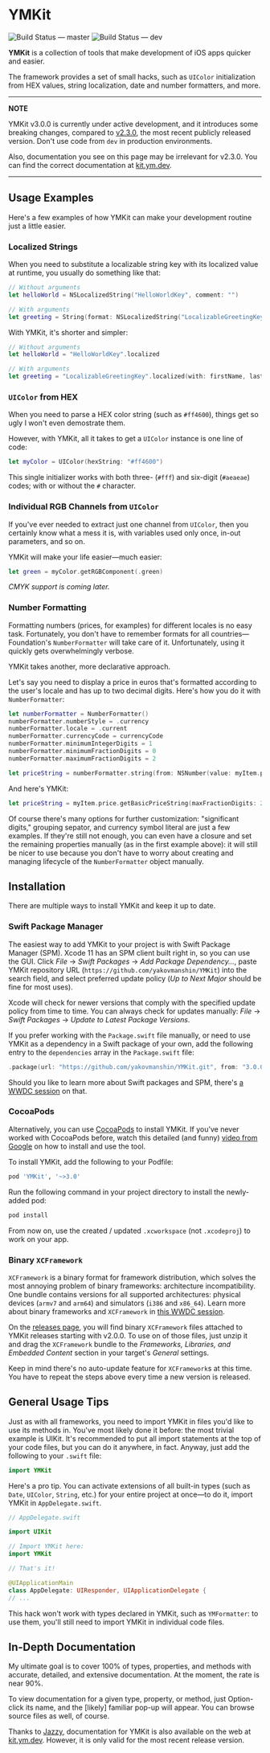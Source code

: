 # YMKit

![Build Status — master](https://go.ym.dev/ymkit-ci-master)
![Build Status — dev](https://go.ym.dev/ymkit-ci-dev)

**YMKit** is a collection of tools that make development of iOS apps quicker and easier.

The framework provides a set of small hacks, such as `UIColor` initialization from HEX values, string localization, date and number formatters, and more.

---

**NOTE**

YMKit v3.0.0 is currently under active development, and it introduces some breaking changes, compared to [v2.3.0](https://github.com/yakovmanshin/YMKit/releases/tag/v2.3.0), the most recent publicly released version. Don't use code from `dev` in production environments.

Also, documentation you see on this page may be irrelevant for v2.3.0. You can find the correct documentation at [kit.ym.dev](https://kit.ym.dev/).

---

## Usage Examples

Here's a few examples of how YMKit can make your development routine just a little easier.

### Localized Strings
When you need to substitute a localizable string key with its localized value at runtime, you usually do something like that:

```swift
// Without arguments
let helloWorld = NSLocalizedString("HelloWorldKey", comment: "")

// With arguments
let greeting = String(format: NSLocalizedString("LocalizableGreetingKey", comment: ""), firstName, lastName)
```

With YMKit, it's shorter and simpler:

```swift
// Without arguments
let helloWorld = "HelloWorldKey".localized

// With arguments
let greeting = "LocalizableGreetingKey".localized(with: firstName, lastName)
```

### `UIColor` from HEX

When you need to parse a HEX color string (such as `#ff4600`), things get so ugly I won't even demostrate them.

However, with YMKit, all it takes to get a `UIColor` instance is one line of code:

```swift
let myColor = UIColor(hexString: "#ff4600")
```

This single initializer works with both three- (`#fff`) and six-digit (`#aeaeae`) codes; with or without the `#` character.

### Individual RGB Channels from `UIColor`

If you've ever needed to extract just one channel from `UIColor`, then you certainly know what a mess it is, with variables used only once, in-out parameters, and so on.

YMKit will make your life easier—much easier:

```swift
let green = myColor.getRGBComponent(.green)
```

*CMYK support is coming later.*

### Number Formatting

Formatting numbers (prices, for examples) for different locales is no easy task. Fortunately, you don't have to remember formats for all countries—Foundation's `NumberFormatter` will take care of it. Unfortunately, using it quickly gets overwhelmingly verbose.

YMKit takes another, more declarative approach.

Let's say you need to display a price in euros that's formatted according to the user's locale and has up to two decimal digits. Here's how you do it with `NumberFormatter`:

```swift
let numberFormatter = NumberFormatter()
numberFormatter.numberStyle = .currency
numberFormatter.locale = .current
numberFormatter.currencyCode = currencyCode
numberFormatter.minimumIntegerDigits = 1
numberFormatter.minimumFractionDigits = 0
numberFormatter.maximumFractionDigits = 2

let priceString = numberFormatter.string(from: NSNumber(value: myItem.price))
```

And here's YMKit:

```swift
let priceString = myItem.price.getBasicPriceString(maxFractionDigits: 2, currencyCode: myItem.currencyCode)
```

Of course there's many options for further customization: "significant digits," grouping sepator, and currency symbol literal are just a few examples. If they're still not enough, you can even have a closure and set the remaining properties manually (as in the first example above): it will still be nicer to use because you don't have to worry about creating and managing lifecycle of the `NumberFormatter` object manually.

## Installation
There are multiple ways to install YMKit and keep it up to date.

### Swift Package Manager
The easiest way to add YMKit to your project is with Swift Package Manager (SPM). Xcode 11 has an SPM client built right in, so you can use the GUI. Click *File* → *Swift Packages* → *Add Package Dependency…*, paste YMKit repository URL (`https://github.com/yakovmanshin/YMKit`) into the search field, and select preferred update policy (*Up to Next Major* should be fine for most uses).

Xcode will check for newer versions that comply with the specified update policy from time to time. You can always check for updates manually: *File* → *Swift Packages* → *Update to Latest Package Versions*.

If you prefer working with the `Package.swift` file manually, or need to use YMKit as a dependency in a Swift package of your own, add the following entry to the `dependencies` array in the `Package.swift` file:

```swift
.package(url: "https://github.com/yakovmanshin/YMKit.git", from: "3.0.0")
```

Should you like to learn more about Swift packages and SPM, there's [a WWDC session](https://fwd2.net/33lDCqq) on that.

### CocoaPods
Alternatively, you can use [CocoaPods](https://fwd2.net/cocoapods) to install YMKit. If you’ve never worked with CocoaPods before, watch this detailed (and funny) [video from Google](https://fwd2.net/cocoapods-tutorial) on how to install and use the tool.

To install YMKit, add the following to your Podfile:
```ruby
pod 'YMKit', '~>3.0'
```

Run the following command in your project directory to install the newly-added pod:
```ruby
pod install
```

From now on, use the created / updated `.xcworkspace` (not `.xcodeproj`) to work on your app.

### Binary `XCFramework`
`XCFramework` is a binary format for framework distribution, which solves the most annoying problem of binary frameworks: architecture incompatibility. One bundle contains versions for all supported architectures: physical devices (`armv7` and `arm64`) and simulators (`i386` and `x86_64`). Learn more about binary frameworks and `XCFramework` in [this WWDC session](https://fwd2.net/32jBVIz).

On the [releases page](https://github.com/yakovmanshin/YMKit/releases), you will find binary `XCFramework` files attached to YMKit releases starting with v2.0.0. To use on of those files, just unzip it and drag the `XCFramework` bundle to the *Frameworks, Libraries, and Embedded Content* section in your target's *General* settings.

Keep in mind there's no auto-update feature for `XCFramework`s at this time. You have to repeat the steps above every time a new version is released.

## General Usage Tips
Just as with all frameworks, you need to import YMKit in files you'd like to use its methods in. You've most likely done it before: the most trivial example is UIKit. It's recommended to put all import statements at the top of your code files, but you can do it anywhere, in fact. Anyway, just add the following to your `.swift` file:

```swift
import YMKit
```

Here's a pro tip. You can activate extensions of all built-in types (such as `Date`, `UIColor`, `String`, etc.) for your entire project at once—to do it, import YMKit in `AppDelegate.swift`.

```swift
// AppDelegate.swift

import UIKit

// Import YMKit here:
import YMKit

// That's it!

@UIApplicationMain
class AppDelegate: UIResponder, UIApplicationDelegate {
// ...
```

This hack won't work with types declared in YMKit, such as `YMFormatter`: to use them, you'll still need to import YMKit in individual code files.

## In-Depth Documentation
My ultimate goal is to cover 100% of types, properties, and methods with accurate, detailed, and extensive documentation. At the moment, the rate is near 90%.

To view documentation for a given type, property, or method, just Option-click its name, and the [likely] familiar pop-up will appear. You can browse source files as well, of course.

Thanks to [Jazzy](https://github.com/realm/jazzy), documentation for YMKit is also available on the web at [kit.ym.dev](https://kit.ym.dev/). However, it is only valid for the most recent release version.

